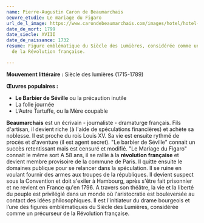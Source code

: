 ```yaml
---
name: Pierre-Augustin Caron de Beaumarchais
oeuvre_etudie: Le mariage du Figaro
url_de_l_image: https://www.carondebeaumarchais.com/images/hotel/hotel-1.jpg
date_de_mort: 1799
date_siecle: XVIII
date_de_naissance: 1732
resume: Figure emblématique du Siècle des Lumières, considérée comme un précurseur
  de la Révolution française.

---
```

**Mouvement littéraire :** Siècle des lumières (1715-1789)

**Œuvres populaires :**

* **Le Barbier de Séville** ou la précaution inutile
* La folle journée 
* L’Autre Tartuffe, ou la Mère coupable

**Beaumarchais** est un écrivain - journaliste - dramaturge français. Fils d'artisan, il devient riche (à l'aide de spéculations financières) et achète sa noblesse. Il est proche du rois Louis XV. Sa vie est ensuite rythmé de procès et d'aventure (il est agent secret). "Le barbier de Séville" connait un succès retentissant mais est censuré et modifié. "Le Mariage du Figaro" connait le même sort A 58 ans, il se rallie à la **révolution française** et devient membre provisoire de la commune de Paris. Il quitte ensuite le domaines publique pour se relancer dans la spéculation. Il se ruine en voulant fournir des armes aux troupes de la républiques. Il devient suspect sous la Convention et doit s'exiler à Hambourg, après s'être fait prisonnier et ne revient en France qu'en 1796. A travers son théâtre, la vie et la liberté du peuple est privilégié dans un monde où l'aristocratie est bouleversée au contact des idées philosophiques. Il est l'initiateur du drame bourgeois et l’une des figures emblématiques du Siècle des Lumières, considérée comme un précurseur de la Révolution française.